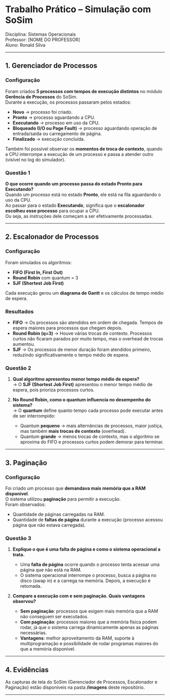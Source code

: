 # Trabalho Prático – Simulação com SoSim
Disciplina: Sistemas Operacionais  
Professor: [NOME DO PROFESSOR]  
Aluno: Ronald Silva  

---

## 1. Gerenciador de Processos

### Configuração
Foram criados **5 processos com tempos de execução distintos** no módulo **Gerência de Processos** do SoSim.  
Durante a execução, os processos passaram pelos estados:

- **Novo** → processo foi criado.  
- **Pronto** → processo aguardando a CPU.  
- **Executando** → processo em uso da CPU.  
- **Bloqueado (I/O ou Page Fault)** → processo aguardando operação de entrada/saída ou carregamento de página.  
- **Finalizado** → execução concluída.  

Também foi possível observar os **momentos de troca de contexto**, quando a CPU interrompe a execução de um processo e passa a atender outro (visível no log do simulador).

### Questão 1
**O que ocorre quando um processo passa do estado Pronto para Executando?**  
Quando um processo está no estado **Pronto**, ele está na fila aguardando o uso da CPU.  
Ao passar para o estado **Executando**, significa que o **escalonador escolheu esse processo** para ocupar a CPU.  
Ou seja, as instruções dele começam a ser efetivamente processadas.

---

## 2. Escalonador de Processos

### Configuração
Foram simulados os algoritmos:
- **FIFO (First In, First Out)**  
- **Round Robin** com quantum = 3  
- **SJF (Shortest Job First)**  

Cada execução gerou um **diagrama de Gantt** e os cálculos de tempo médio de espera.

### Resultados
- **FIFO** → Os processos são atendidos em ordem de chegada. Tempos de espera maiores para processos que chegam depois.  
- **Round Robin (q=3)** → Houve várias trocas de contexto. Processos curtos não ficaram parados por muito tempo, mas o overhead de trocas aumentou.  
- **SJF** → Os processos de menor duração foram atendidos primeiro, reduzindo significativamente o tempo médio de espera.  

### Questão 2
1. **Qual algoritmo apresentou menor tempo médio de espera?**  
   → O **SJF (Shortest Job First)** apresentou o menor tempo médio de espera, pois prioriza processos curtos.  

2. **No Round Robin, como o quantum influencia no desempenho do sistema?**  
   → O **quantum** define quanto tempo cada processo pode executar antes de ser interrompido:  
   - Quantum **pequeno** → mais alternâncias de processos, maior justiça, mas também **mais trocas de contexto** (overhead).  
   - Quantum **grande** → menos trocas de contexto, mas o algoritmo se aproxima do FIFO e processos curtos podem demorar para terminar.  

---

## 3. Paginação

### Configuração
Foi criado um processo que **demandava mais memória que a RAM disponível**.  
O sistema utilizou **paginação** para permitir a execução.  
Foram observados:
- Quantidade de páginas carregadas na RAM.  
- Quantidade de **faltas de página** durante a execução (processo acessou página que não estava carregada).  

### Questão 3
1. **Explique o que é uma falta de página e como o sistema operacional a trata.**  
   - Uma **falta de página** ocorre quando o processo tenta acessar uma página que não está na RAM.  
   - O sistema operacional interrompe o processo, busca a página no disco (swap in) e a carrega na memória. Depois, a execução é retomada.  

2. **Compare a execução com e sem paginação. Quais vantagens observou?**  
   - **Sem paginação**: processos que exigem mais memória que a RAM não conseguem ser executados.  
   - **Com paginação**: processos maiores que a memória física podem rodar, já que o sistema carrega dinamicamente apenas as páginas necessárias.  
   - **Vantagens**: melhor aproveitamento da RAM, suporte à multiprogramação e possibilidade de rodar programas maiores do que a memória disponível.  

---

## 4. Evidências
As capturas de tela do SoSim (Gerenciador de Processos, Escalonador e Paginação) estão disponíveis na pasta **/imagens** deste repositório.

---
